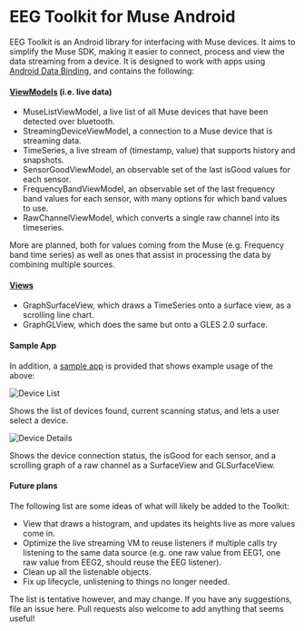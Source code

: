 # EEG Toolkit for Muse Android

EEG Toolkit is an Android library for interfacing with Muse devices. It aims to simplify the Muse SDK, making it easier to connect, process and view the data streaming from a device. It is designed to work with apps using [Android Data Binding](https://developer.android.com/topic/libraries/data-binding/index.html), and contains the following:

#### [ViewModels](https://github.com/padster/Muse-EEG-Toolkit/tree/master/eegtoolkit/src/main/java/eeg/useit/today/eegtoolkit/vm) (i.e. live data)
* MuseListViewModel, a live list of all Muse devices that have been detected over bluetooth.
* StreamingDeviceViewModel, a connection to a Muse device that is streaming data.
* TimeSeries, a live stream of (timestamp, value) that supports history and snapshots.
* SensorGoodViewModel, an observable set of the last isGood values for each sensor.
* FrequencyBandViewModel, an observable set of the last frequency band values for each sensor, with many options for which band values to use.
* RawChannelViewModel, which converts a single raw channel into its timeseries.

More are planned, both for values coming from the Muse (e.g. Frequency band time series) as well as ones that assist in processing the data by combining multiple sources.

#### [Views](https://github.com/padster/Muse-EEG-Toolkit/tree/master/eegtoolkit/src/main/java/eeg/useit/today/eegtoolkit/view)
* GraphSurfaceView, which draws a TimeSeries onto a surface view, as a scrolling line chart.
* GraphGLView, which does the same but onto a GLES 2.0 surface.

#### Sample App
In addition, a [sample app](https://github.com/padster/Muse-EEG-Toolkit/tree/master/sampleApp) is provided that shows example usage of the above:

![Device List](https://raw.githubusercontent.com/padster/Muse-EEG-Toolkit/master/images/deviceList.png)

Shows the list of devices found, current scanning status, and lets a user select a device.

![Device Details](https://raw.githubusercontent.com/padster/Muse-EEG-Toolkit/master/images/deviceDetails.png)

Shows the device connection status, the isGood for each sensor, and a scrolling graph of a raw channel as a SurfaceView and GLSurfaceView.

#### Future plans
The following list are some ideas of what will likely be added to the Toolkit:
* View that draws a histogram, and updates its heights live as more values come in.
* Optimize the live streaming VM to reuse listeners if multiple calls try listening to the same data source (e.g. one raw value from EEG1, one raw value from EEG2, should reuse the EEG listener).
* Clean up all the listenable objects.
* Fix up lifecycle, unlistening to things no longer needed.

The list is tentative however, and may change. If you have any suggestions, file an issue here. Pull requests also welcome to add anything that seems useful!

